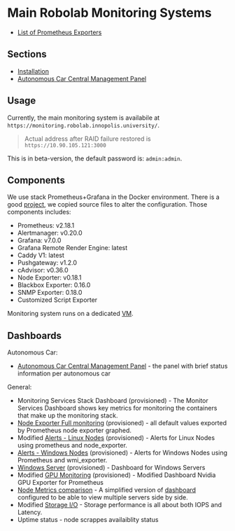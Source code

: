 # Main Robolab Monitoring Systems

- [List of Prometheus Exporters](https://github.com/prometheus/prometheus/wiki/Default-port-allocations)

## Sections

- [Installation](docs/Installation.md)
- [Autonomous Car Central Management Panel](docs/AutonomousCar-CentralMgmt-Panel.md)

## Usage

Currently, the main monitoring system is availabile at `https://monitoring.robolab.innopolis.university/`.

> Actual address after RAID failure restored is `https://10.90.105.121:3000`

This is in beta-version, the default password is: `admin:admin`.

## Components

We use stack Prometheus+Grafana in the Docker environment. There is a good [project](https://github.com/stefanprodan/dockprom), we copied source files to alter the configuration. Those components includes:

- Prometheus: v2.18.1
- Alertmanager: v0.20.0
- Grafana: v7.0.0
- Grafana Remote Render Engine: latest
- Caddy V1: latest
- Pushgateway: v1.2.0
- cAdvisor: v0.36.0
- Node Exporter: v0.18.1
- Blackbox Exporter: 0.16.0
- SNMP Exporter: 0.18.0
- Customized Script Exporter

Monitoring system runs on a dedicated [VM](../Infrastructure/Hardware/grafana_prometheus_monitoring.md).

## Dashboards

Autonomous Car:

- [Autonomous Car Central Management Panel](docs/AutonomousCar-CentralMgmt-Panel.md) - the panel with brief status information per autonomous car

General:

- Monitoring Services Stack Dashboard (provisioned) - The Monitor Services Dashboard shows key metrics for monitoring the containers that make up the monitoring stack.
- [Node Exporter Full monitoring](https://grafana.com/grafana/dashboards/1860) (provisioned) - all default values exported by Prometheus node exporter graphed.
- Modified [Alerts - Linux Nodes](https://grafana.com/grafana/dashboards/5984) (provisioned) - Alerts for Linux Nodes using prometheus and node_exporter.
- [Alerts - Windows Nodes](https://grafana.com/grafana/dashboards/5993) (provisioned) - Alerts for Windows Nodes using Prometheus and wmi_exporter.
- [Windows Server](https://grafana.com/grafana/dashboards/11515) (provisioned) - Dashboard for Windows Servers
- Modified [GPU Monitoring](https://grafana.com/grafana/dashboards/10703) (provisioned) - Modified Dashboard Nvidia GPU Exporter for Prometheus
- [Node Metrics comparison](https://grafana.com/grafana/dashboards/11756) - A simplified version of [dashboard](https://grafana.com/grafana/dashboards/405) configured to be able to view multiple servers side by side.
- Modified [Storage I/O](https://grafana.com/grafana/dashboards/11801) - Storage performance is all about both IOPS and Latency.
- Uptime status - node scrappes availaiblity status
